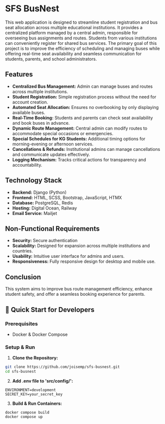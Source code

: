 # SFS BusNest
This web application is designed to streamline student registration and bus seat allocation across multiple educational institutions. It provides a centralized platform managed by a central admin, responsible for overseeing bus assignments and routes. Students from various institutions can conveniently register for shared bus services. The primary goal of this project is to improve the efficiency of scheduling and managing buses while offering real-time seat availability and seamless communication for students, parents, and school administrators.

## Features
- **Centralized Bus Management:** Admin can manage buses and routes across multiple institutions.
- **Student Registration:** Simple registration process without the need for account creation.
- **Automated Seat Allocation:** Ensures no overbooking by only displaying available buses.
- **Real-Time Booking:** Students and parents can check seat availability and book buses in advance.
- **Dynamic Route Management:** Central admin can modify routes to accommodate special occasions or emergencies.
- **Special Schedules for KG Students:** Additional timing options for morning-evening or afternoon services.
- **Cancellations & Refunds:** Institutional admins can manage cancellations and communicate updates effectively.
- **Logging Mechanism:** Tracks critical actions for transparency and accountability.

## Technology Stack
- **Backend:** Django (Python)
- **Frontend:** HTML, SCSS, Bootstrap, JavaScript, HTMX
- **Database:** PostgreSQL, Redis
- **Hosting:** Digital Ocean, Railway
- **Email Service:** Mailjet

## Non-Functional Requirements
- **Security:** Secure authentication
- **Scalability:** Designed for expansion across multiple institutions and countries.
- **Usability:** Intuitive user interface for admins and users.
- **Responsiveness:** Fully responsive design for desktop and mobile use.

## Conclusion
This system aims to improve bus route management efficiency, enhance student safety, and offer a seamless booking experience for parents.

## 🚀 Quick Start for Developers

### Prerequisites
- Docker & Docker Compose

### Setup & Run
1. **Clone the Repository:**  
```bash
git clone https://github.com/joisemp/sfs-busnest.git
cd sfs-busnest
```

2. **Add .env file to 'src/config/':**
```
ENVIRONMENT=development
SECRET_KEY=your_secret_key
```

3. **Build & Run Containers:**
```
docker compose build
docker compose up
```

